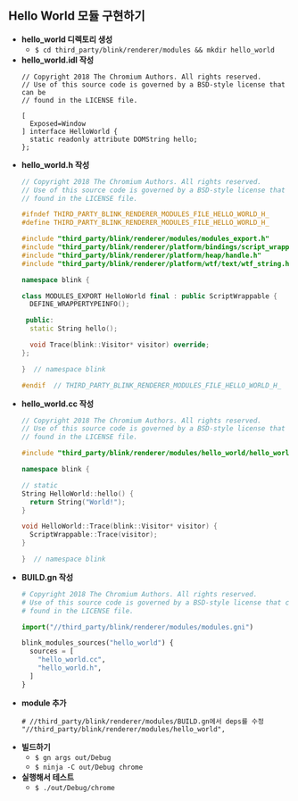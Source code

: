 ## Hello World 모듈 구현하기
- **hello_world 디렉토리 생성**
  - ```$ cd third_party/blink/renderer/modules && mkdir hello_world```
- **hello_world.idl 작성**
  ```webidl
  // Copyright 2018 The Chromium Authors. All rights reserved.
  // Use of this source code is governed by a BSD-style license that can be
  // found in the LICENSE file.

  [
    Exposed=Window
  ] interface HelloWorld {
    static readonly attribute DOMString hello;
  };
  ```
- **hello_world.h 작성**
  ```c++
  // Copyright 2018 The Chromium Authors. All rights reserved.
  // Use of this source code is governed by a BSD-style license that can be
  // found in the LICENSE file.

  #ifndef THIRD_PARTY_BLINK_RENDERER_MODULES_FILE_HELLO_WORLD_H_
  #define THIRD_PARTY_BLINK_RENDERER_MODULES_FILE_HELLO_WORLD_H_

  #include "third_party/blink/renderer/modules/modules_export.h"
  #include "third_party/blink/renderer/platform/bindings/script_wrappable.h"
  #include "third_party/blink/renderer/platform/heap/handle.h"
  #include "third_party/blink/renderer/platform/wtf/text/wtf_string.h"

  namespace blink {

  class MODULES_EXPORT HelloWorld final : public ScriptWrappable {
    DEFINE_WRAPPERTYPEINFO();

   public:
    static String hello();

    void Trace(blink::Visitor* visitor) override;
  };

  }  // namespace blink

  #endif  // THIRD_PARTY_BLINK_RENDERER_MODULES_FILE_HELLO_WORLD_H_
  ```
- **hello_world.cc 작성**
  ```c++
  // Copyright 2018 The Chromium Authors. All rights reserved.
  // Use of this source code is governed by a BSD-style license that can be
  // found in the LICENSE file.

  #include "third_party/blink/renderer/modules/hello_world/hello_world.h"

  namespace blink {

  // static
  String HelloWorld::hello() {
    return String("World!");
  }

  void HelloWorld::Trace(blink::Visitor* visitor) {
    ScriptWrappable::Trace(visitor);
  }

  }  // namespace blink
  ```
- **BUILD.gn 작성**
  ```python
  # Copyright 2018 The Chromium Authors. All rights reserved.
  # Use of this source code is governed by a BSD-style license that can be
  # found in the LICENSE file.

  import("//third_party/blink/renderer/modules/modules.gni")

  blink_modules_sources("hello_world") {
    sources = [
      "hello_world.cc",
      "hello_world.h",
    ]
  }
  ```
- **module 추가**
  ```
  # //third_party/blink/renderer/modules/BUILD.gn에서 deps를 수정
  "//third_party/blink/renderer/modules/hello_world",
  ```
- **빌드하기**
  - ```$ gn args out/Debug```
  - ```$ ninja -C out/Debug chrome```
- **실행해서 테스트**
  - ```$ ./out/Debug/chrome```
